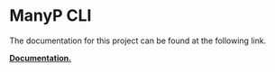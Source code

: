 # ManyP CLI #

The documentation for this project can be found at the following link.

**[Documentation.](https://github.com/andresg9108/manyp/blob/master/README.md "Documentation")**